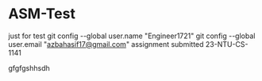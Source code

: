 # ASM-Test
just for test
git config --global user.name "Engineer1721"
git config --global user.email "azbahasif17@gmail.com"
assignment submitted
23-NTU-CS-1141

gfgfgshhsdh